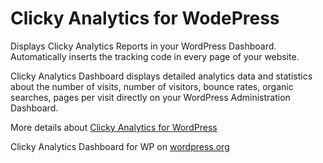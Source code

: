 Clicky Analytics for WodePress
=================================

Displays Clicky Analytics Reports in your WordPress Dashboard. Automatically inserts the tracking code in every page of your website.

Clicky Analytics Dashboard displays detailed analytics data and statistics about the number of visits, number of visitors, bounce rates, organic searches, pages per visit directly on your WordPress Administration Dashboard.

More details about <a href="http://deconf.com/clicky-analytics-dashboard-wordpress/" title="Clicky Analytics for WordPress">Clicky Analytics for WordPress</a>

Clicky Analytics Dashboard for WP on <a href="http://wordpress.org/plugins/clicky-analytics/">wordpress.org</a>

